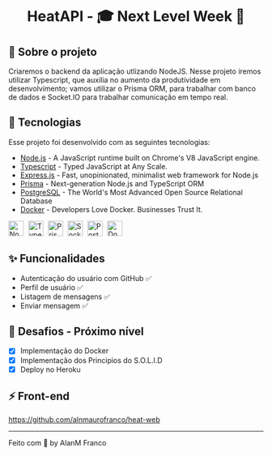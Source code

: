 <h1 align="center" style="font-weight: bold;">
HeatAPI - 🎓 Next Level Week 🚀
</h1>

## 🎉 Sobre o projeto
Criaremos o backend da aplicação utlizando NodeJS. Nesse projeto iremos utilizar Typescript, que auxilia no aumento da produtividade em desenvolvimento; vamos utilizar o Prisma ORM, para trabalhar com banco de dados e Socket.IO para trabalhar comunicação em tempo real.

## 🚀 Tecnologias

Esse projeto foi desenvolvido com as seguintes tecnologias:
* [Node.js](https://nodejs.org/en/) - A JavaScript runtime built on Chrome's V8 JavaScript engine.
* [Typescript](https://www.typescriptlang.org/) - Typed JavaScript at Any Scale.
* [Express.js](http://expressjs.com/) - Fast, unopinionated, minimalist web framework for Node.js
* [Prisma](https://prisma.io/) - Next-generation Node.js and TypeScript ORM
* [PostgreSQL](https://www.postgresql.org/) - The World's Most Advanced Open Source Relational Database
* [Docker](https://www.docker.com/) - Developers Love Docker. Businesses Trust It.
<p>
<img alt="Node.js" src="https://cdn.svgporn.com/logos/nodejs-icon.svg" width="30" heigth="30" style="margin-right: 5px;" />
<img alt="TypeScript" src="https://cdn.svgporn.com/logos/typescript-icon.svg" width="30" heigth="30" style="margin-right: 5px;" />
<img alt="PrismaORM" src="https://cdn.svgporn.com/logos/prisma.svg" width="30" heigth="30" style="margin-right: 5px;" />
<img alt="Socket.io" src="https://cdn.svgporn.com/logos/socket.io.svg" width="30" heigth="30" style="margin-right: 5px;" />
<img alt="PostgreSQL" src="https://cdn.svgporn.com/logos/postgresql.svg" width="30" heigth="30" style="margin-right: 5px;" />
<img alt="Docker" src="https://cdn.svgporn.com/logos/docker-icon.svg" width="30" heigth="30" style="margin-right: 5px;" />
</p>

## ✨ Funcionalidades

* Autenticação do usuário com GitHub ✅
* Perfil de usuário ✅
* Listagem de mensagens ✅
* Enviar mensagem ✅

## 💫 Desafios - Próximo nível

- [x] Implementação do Docker
- [x] Implementação dos Principios do S.O.L.I.D
- [x] Deploy no Heroku

## ⚡ Front-end
<a href="https://github.com/alnmaurofranco/heat-web">https://github.com/alnmaurofranco/heat-web</a>

---
Feito com 💚 by AlanM Franco
